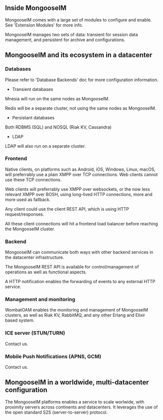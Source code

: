 ## Inside MongooseIM

MongooseIM comes with a large set of modules to configure and enable. See 'Extension Modules' for more info.

MongooseIM manages two sets of data: transient for session data management, and persistent for archive and configurations.

## MongooseIM and its ecosystem in a datacenter

### Databases

Please refer to 'Database Backends' doc for more configuration information.

* Transient databases

Mnesia will run on the same nodes as MongooseIM.

Redis will be a separate cluster, not using the same nodes as MongooseIM.

* Persistant databases

Both RDBMS (SQL) and NOSQL (Riak KV, Cassandra) 

* LDAP

LDAP will also run on a separate cluster.

### Frontend

Native clients, on platforms such as Android, iOS, Windows, Linux, macOS, will preferrably use a plain XMPP over TCP connections. Web clients cannot use these TCP connections.

Web clients will preferrably use XMPP over websockets, or the now less relevant XMPP over BOSH, using long-lived HTTP connections, more and more used as fallback.

Any client could use the client REST API, which is using HTTP request/responses.

All these client connections will hit a frontend load balancer before reaching the MongooseIM cluster.

### Backend

MongooseIM can communicate both ways with other backend services in the datacenter infrastructure.

The MongooseIM REST API is available for control/management of operations as well as functional aspects.

A HTTP notification enables the forwarding of events to any external HTTP service.

### Management and monitoring

WombatOAM enables the monitoring and management of MongooseIM clusters, as well as Riak KV, RabbitMQ, and any other Erlang and Elixir based system.

### ICE server (STUN/TURN)

Contact us.

### Mobile Push Notifications (APNS, GCM)

Contact us.

## MongooseIM in a worldwide, multi-datacenter configuration

The MongooseIM platforms enables a service to scale worlwide, with proximity servers across continents and datacenters. It leverages the use of the open standard S2S (server-to-server) protocol.
